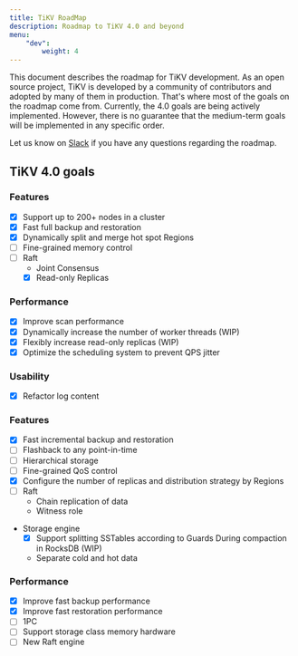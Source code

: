 ```yaml
---
title: TiKV RoadMap
description: Roadmap to TiKV 4.0 and beyond
menu:
    "dev":
        weight: 4
---
```


This document describes the roadmap for TiKV development. As an open source project, TiKV is developed by a community of contributors and adopted by many of them in production. That's where most of the goals on the roadmap come from. Currently, the 4.0 goals are being actively implemented. However, there is no guarantee that the medium-term goals will be implemented in any specific order.

Let us know on [Slack](https://tikv-wg.slack.com/join/shared_invite/enQtNTUyODE4ODU2MzI0LWVlMWMzMDkyNWE5ZjY1ODAzMWUwZGVhNGNhYTc3MzJhYWE0Y2FjYjliYzY1OWJlYTc4OWVjZWM1NDkwN2QxNDE) if you have any questions regarding the roadmap.

## TiKV 4.0 goals

### Features

- [x] Support up to 200+ nodes in a cluster
- [x] Fast full backup and restoration
- [x] Dynamically split and merge hot spot Regions
- [ ] Fine-grained memory control
- [ ] Raft
    + Joint Consensus
    + [x] Read-only Replicas

### Performance

- [x] Improve scan performance
- [x] Dynamically increase the number of worker threads (WIP)
- [x] Flexibly increase read-only replicas (WIP)
- [x] Optimize the scheduling system to prevent QPS jitter

### Usability

- [x] Refactor log content

### Features

- [x] Fast incremental backup and restoration
- [ ] Flashback to any point-in-time
- [ ] Hierarchical storage
- [ ] Fine-grained QoS control
- [x] Configure the number of replicas and distribution strategy by Regions
- [ ] Raft
    + Chain replication of data
    + Witness role
- Storage engine
    + [x] Support splitting SSTables according to Guards During compaction in RocksDB (WIP)
    + Separate cold and hot data

### Performance

- [x] Improve fast backup performance
- [x] Improve fast restoration performance
- [ ] 1PC
- [ ] Support storage class memory hardware
- [ ] New Raft engine
